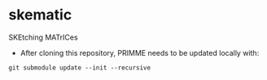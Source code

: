 # skematic
SKEtching MATrICes

* After cloning this repository, PRIMME needs to be updated locally with:
```
git submodule update --init --recursive
```
